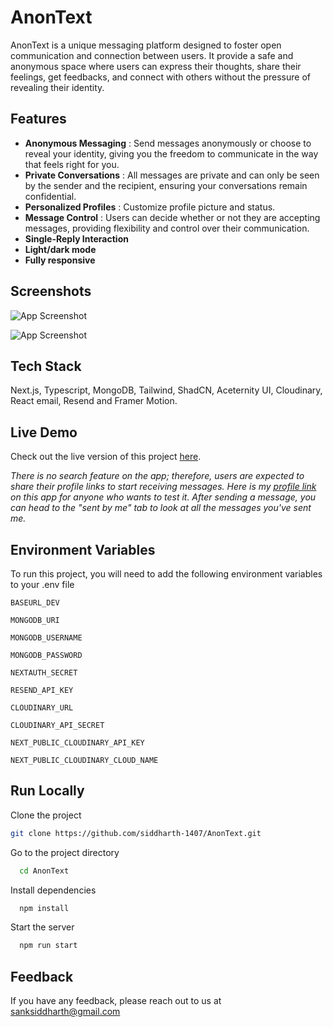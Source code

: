 
# AnonText

AnonText is a unique messaging platform designed to foster open communication and connection between users. It provide a safe and anonymous space where users can express their thoughts, share their feelings, get feedbacks, and connect with others without the pressure of revealing their identity.


## Features

- **Anonymous Messaging** : Send messages anonymously or choose to reveal your identity, giving you the freedom to communicate in the way that feels right for you.
- **Private Conversations** : All messages are private and can only be seen by the sender and the recipient, ensuring your conversations remain confidential.
- **Personalized Profiles** : Customize profile picture and status.
- **Message Control** : Users can decide whether or not they are accepting messages, providing flexibility and control over their communication.
- **Single-Reply Interaction**
- **Light/dark mode**
- **Fully responsive**


## Screenshots

![App Screenshot](https://anon-text.vercel.app/_next/image?url=%2Fhome%2Fsmall%2Fprofile_is_accepting_messages_small-dark.jpg&w=1080&q=75)

![App Screenshot](https://anon-text.vercel.app/_next/image?url=%2Fhome%2Fsmall%2Fdashboard_small-dark.jpg&w=1080&q=100)


## Tech Stack

Next.js, Typescript, MongoDB, Tailwind, ShadCN, Aceternity UI, Cloudinary, React email, Resend and Framer Motion.



## Live Demo

Check out the live version of this project [here](https://anon-text.vercel.app).

*There is no search feature on the app; therefore, users are expected to share their profile links to start receiving messages. Here is my [profile link](https://anon-text.vercel.app/p/siddharth) on this app for anyone who wants to test it. After sending a message, you can head to the "sent by me" tab to look at all the messages you've sent me.*


## Environment Variables

To run this project, you will need to add the following environment variables to your .env file

`BASEURL_DEV`

`MONGODB_URI`

`MONGODB_USERNAME`

`MONGODB_PASSWORD`

`NEXTAUTH_SECRET`

`RESEND_API_KEY`

`CLOUDINARY_URL`

`CLOUDINARY_API_SECRET`

`NEXT_PUBLIC_CLOUDINARY_API_KEY`

`NEXT_PUBLIC_CLOUDINARY_CLOUD_NAME`


## Run Locally

Clone the project

```bash
git clone https://github.com/siddharth-1407/AnonText.git
```

Go to the project directory

```bash
  cd AnonText
```

Install dependencies

```bash
  npm install
```

Start the server

```bash
  npm run start
```


## Feedback

If you have any feedback, please reach out to us at sanksiddharth@gmail.com


